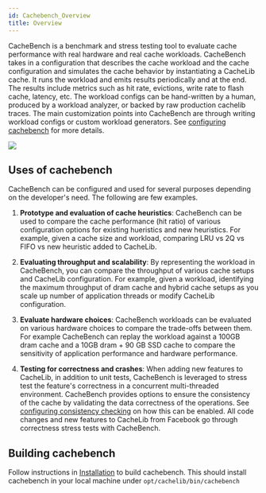 ```yaml
---
id: Cachebench_Overview
title: Overview
---
```


CacheBench is a benchmark and stress testing  tool to evaluate cache
performance with real hardware and real cache workloads. CacheBench takes in a
configuration that describes the cache workload  and the cache configuration
and simulates  the cache behavior by instantiating a CacheLib cache. It runs
the workload and emits  results periodically and at the end. The results
include metrics such as hit rate, evictions, write rate to flash cache,
latency, etc. The workload configs can be hand-written by a human, produced by
a workload analyzer, or backed by raw production cachelib traces. The main
customization points into CacheBench are through writing workload configs or
custom workload generators. See [configuring
cachebench](Configuring_cachebench_parameters) for more details.

![](cachebench.png)


## Uses of cachebench

CacheBench can be configured and used for several purposes depending on the
developer's need. The following are few examples.

1. **Prototype and evaluation of cache heuristics**: CacheBench can be used to compare the cache
   performance (hit ratio) of various configuration options for existing
   hueristics and new heuristics. For example, given a cache size and
   workload, comparing LRU vs 2Q vs FIFO vs new heuristic added to CacheLib.

2. **Evaluating throughput and scalability**: By representing the workload in
   CacheBench, you can compare the throughput of various cache setups and
   CacheLib configuration. For example, given a workload, identifying the
   maximum throughput of dram cache and hybrid cache setups as you scale up
   number of application threads or modify CacheLib configuration.

3. **Evaluate hardware choices**: CacheBench workloads can be evaluated on various
   hardware choices to compare the trade-offs between them. For example
   CacheBench can replay the workload against a 100GB dram cache and a 10GB
   dram + 90 GB SSD cache to compare the sensitivity of application
   performance and hardware
   performance.

4. **Testing for correctness and crashes**: When adding new features to
   CacheLib, in addition to unit tests, CacheBench is leveraged to stress test
   the feature's correctness in a concurrent multi-threaded environment.
   CacheBench provides options to ensure the consistency of the cache by
   validating the data correctness of the operations. See [configuring
   consistency
   checking](Configuring_cachebench_parameters#consistency-checking) on how
   this can be enabled. All code changes and new features to CacheLib from
   Facebook go through correctness stress tests with CacheBench.

## Building  cachebench

Follow instructions in [Installation](../installation/) to build
cachebench. This should install cachebench in your local machine under
```opt/cachelib/bin/cachebench```


